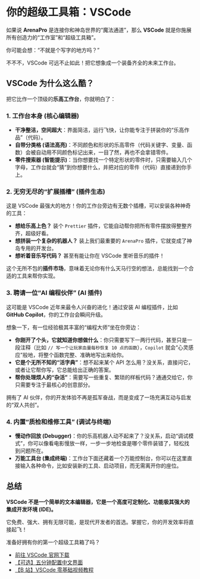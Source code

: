 # 你的超级工具箱：VSCode

如果说 **ArenaPro** 是连接你和神岛世界的“魔法通道”，那么 **VSCode** 就是你施展所有创造力的“工作室”和“超级工具箱”。

你可能会想：“不就是个写字的地方吗？”

不不不，VSCode 可远不止如此！把它想象成一个装备齐全的未来工作台。

## VSCode 为什么这么酷？

把它比作一个顶级的**乐高工作台**，你就明白了：

### 1. 工作台本身 (核心编辑器)

- **干净整洁，空间超大**：界面简洁，运行飞快，让你能专注于拼装你的“乐高作品”（代码）。
- **自带分类格 (语法高亮)**：不同颜色和形状的乐高零件（代码关键字、变量、函数）会被自动用不同颜色标记出来，一目了然，再也不会拿错零件。
- **零件搜索器 (智能提示)**：当你想要找一个特定形状的零件时，只需要输入几个字母，工作台就会“猜”到你想要什么，并把对应的零件（代码）直接递到你手上。

### 2. 无穷无尽的“扩展插槽” (插件生态)

这是 VSCode 最强大的地方！你的工作台旁边有无数个插槽，可以安装各种神奇的工具：

- **想给乐高上色？** 装个 `Prettier` 插件，它能自动帮你把所有零件摆放得整整齐齐，超级好看。
- **想拼装一个复杂的机器人？** 装上我们最重要的 `ArenaPro` 插件，它就变成了神岛专用的开发台。
- **想听着音乐写代码？** 甚至有能让你在 VSCode 里听音乐的插件！

这个无所不包的**插件市场**，意味着无论你有什么天马行空的想法，总能找到一个合适的工具来帮你实现。

### 3. 聘请一位“AI 编程伙伴” (AI 插件)

这可能是 VSCode 近年来最令人兴奋的进化！通过安装 AI 编程插件，比如 **GitHub Copilot**，你的工作台会瞬间升级。

想象一下，有一位经验极其丰富的“编程大师”坐在你旁边：

- **你刚开了个头，它就知道你想做什么**：你只需要写下一两行代码，甚至只是一段注释（比如 `// 写一个让玩家血量每秒恢复 10 点的函数`），`Copilot` 就会“心灵感应”般地，将整个函数完整、准确地写出来给你。
- **它是个无所不知的“活字典”**：想不起来某个 API 怎么用？没关系，直接问它，或者让它帮你写，它总能给出正确的答案。
- **帮你处理烦人的“杂活”**：需要写一些重复、繁琐的样板代码？通通交给它，你只需要专注于最核心的创意部分。

拥有了 AI 伙伴，你的开发体验不再是孤军奋战，而是变成了一场充满互动与启发的“双人共创”。

### 4. 内置“质检和维修工具” (调试与终端)

- **慢动作回放 (Debugger)**：你的乐高机器人动不起来了？没关系，启动“调试模式”，你可以像看电影慢放一样，一步一步地检查是哪个零件装错了，轻松找到问题所在。
- **万能工具台 (集成终端)**：工作台下面还藏着一个万能控制台，你可以在这里直接输入各种命令，比如安装新的工具、启动项目，而无需离开你的座位。

## 总结

**VSCode 不是一个简单的文本编辑器，它是一个高度可定制化、功能极其强大的集成开发环境 (IDE)。**

它免费、强大、拥有无限可能，是现代开发者的首选。掌握它，你的开发效率将直接起飞！

准备好拥有你的第一个超级工具箱了吗？

- [前往 VSCode 官网下载](https://code.visualstudio.com/Download)
- [【可选】五分钟配置中文界面](/bestPractices/chineseVSCode)
- [【B 站】VSCode 零基础视频教程](https://www.bilibili.com/video/BV1ty4y1S7mC)
